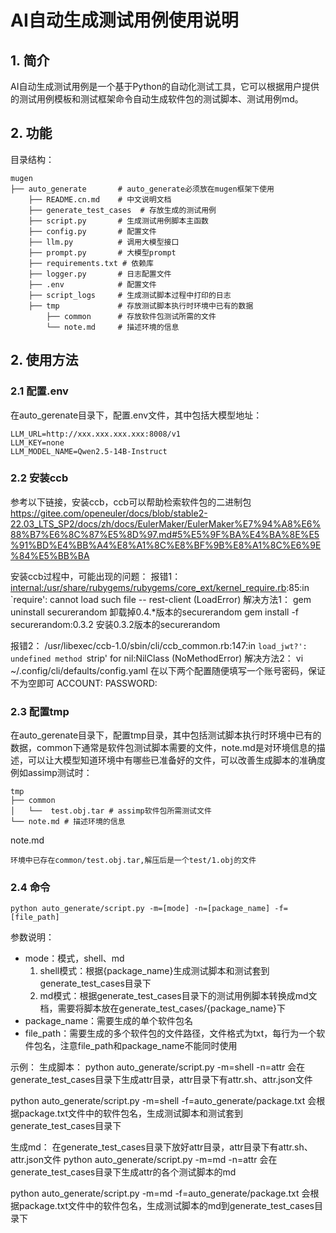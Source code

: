 # AI自动生成测试用例使用说明

## 1. 简介

AI自动生成测试用例是一个基于Python的自动化测试工具，它可以根据用户提供的测试用例模板和测试框架命令自动生成软件包的测试脚本、测试用例md。

## 2. 功能

目录结构：

```
mugen
├── auto_generate       # auto_generate必须放在mugen框架下使用
    ├── README.cn.md    # 中文说明文档
    ├── generate_test_cases  # 存放生成的测试用例
    ├── script.py       # 生成测试用例脚本主函数
    ├── config.py       # 配置文件
    ├── llm.py          # 调用大模型接口
    ├── prompt.py       # 大模型prompt
    ├── requirements.txt # 依赖库
    ├── logger.py       # 日志配置文件
    ├── .env            # 配置文件
    ├── script_logs     # 生成测试脚本过程中打印的日志
    ├── tmp             # 存放测试脚本执行时环境中已有的数据
        ├── common      # 存放软件包测试所需的文件
        └── note.md     # 描述环境的信息
```

## 2. 使用方法

### 2.1 配置.env

在auto_gerenate目录下，配置.env文件，其中包括大模型地址：

```
LLM_URL=http://xxx.xxx.xxx.xxx:8008/v1
LLM_KEY=none
LLM_MODEL_NAME=Qwen2.5-14B-Instruct
```
### 2.2 安装ccb
参考以下链接，安装ccb，ccb可以帮助检索软件包的二进制包
https://gitee.com/openeuler/docs/blob/stable2-22.03_LTS_SP2/docs/zh/docs/EulerMaker/EulerMaker%E7%94%A8%E6%88%B7%E6%8C%87%E5%8D%97.md#5%E5%9F%BA%E4%BA%8E%E5%91%BD%E4%BB%A4%E8%A1%8C%E8%BF%9B%E8%A1%8C%E6%9E%84%E5%BB%BA

安装ccb过程中，可能出现的问题：
报错1：
<internal:/usr/share/rubygems/rubygems/core_ext/kernel_require.rb>:85:in `require': cannot load such file -- rest-client (LoadError)
解决方法1：
gem uninstall securerandom 卸载掉0.4.*版本的securerandom
gem install -f securerandom:0.3.2 安装0.3.2版本的securerandom

报错2：
/usr/libexec/ccb-1.0/sbin/cli/ccb_common.rb:147:in `load_jwt?': undefined method `strip' for nil:NilClass (NoMethodError)
解决方法2：
vi ~/.config/cli/defaults/config.yaml 在以下两个配置随便填写一个账号密码，保证不为空即可
ACCOUNT: 
PASSWORD:
### 2.3 配置tmp

在auto_gerenate目录下，配置tmp目录，其中包括测试脚本执行时环境中已有的数据，common下通常是软件包测试脚本需要的文件，note.md是对环境信息的描述，可以让大模型知道环境中有哪些已准备好的文件，可以改善生成脚本的准确度
例如assimp测试时：

```
tmp
├── common
│   └──  test.obj.tar # assimp软件包所需测试文件
└── note.md # 描述环境的信息
```

note.md

```
环境中已存在common/test.obj.tar,解压后是一个test/1.obj的文件
```

### 2.4 命令

```
python auto_generate/script.py -m=[mode] -n=[package_name] -f=[file_path]
```

参数说明：

- mode：模式，shell、md
  1. shell模式：根据{package_name}生成测试脚本和测试套到generate_test_cases目录下
  2. md模式：根据generate_test_cases目录下的测试用例脚本转换成md文档，需要将脚本放在generate_test_cases/{package_name}下
- package_name：需要生成的单个软件包名
- file_path：需要生成的多个软件包的文件路径，文件格式为txt，每行为一个软件包名，注意file_path和package_name不能同时使用

示例：
生成脚本：
python auto_generate/script.py -m=shell -n=attr
会在generate_test_cases目录下生成attr目录，attr目录下有attr.sh、attr.json文件

python auto_generate/script.py -m=shell -f=auto_generate/package.txt
会根据package.txt文件中的软件包名，生成测试脚本和测试套到generate_test_cases目录下

生成md：
在generate_test_cases目录下放好attr目录，attr目录下有attr.sh、attr.json文件
python auto_generate/script.py -m=md -n=attr
会在generate_test_cases目录下生成attr的各个测试脚本的md

python auto_generate/script.py -m=md -f=auto_generate/package.txt
会根据package.txt文件中的软件包名，生成测试脚本的md到generate_test_cases目录下
